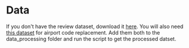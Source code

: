 # Data
If you don't have the review dataset, download it [here](https://www.kaggle.com/datasets/joelljungstrom/128k-airline-reviews/). You will also need [this dataset](https://github.com/lxndrblz/Airports/blob/main/airports.csv) for airport code replacement. Add them both to the data_processing folder and run the script to get the processed datset. 
